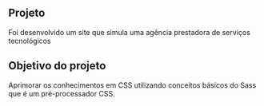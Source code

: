 ## Projeto

Foi desenvolvido um site que simula uma agência prestadora de serviços tecnológicos

## Objetivo do projeto

Aprimorar os conhecimentos em CSS utilizando conceitos básicos do Sass que é um pré-processador CSS.
